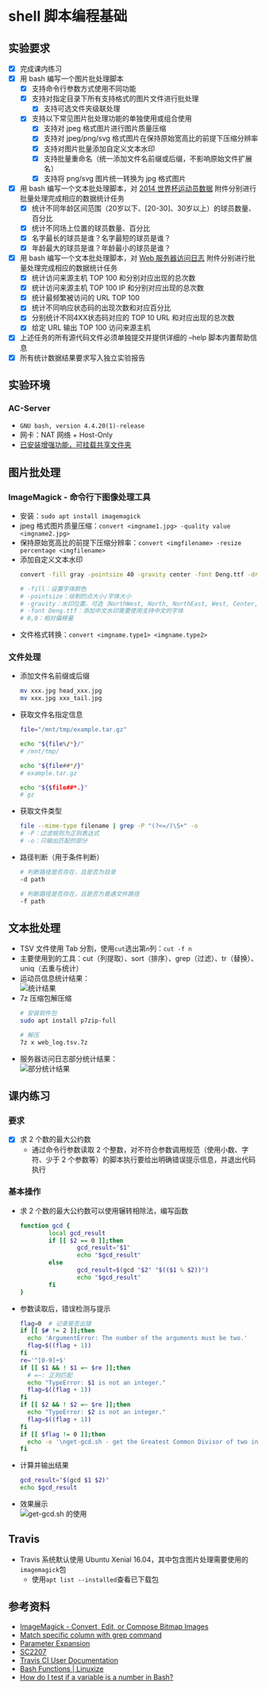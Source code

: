 # shell 脚本编程基础

## 实验要求

- [x] 完成课内练习
- [x] 用 bash 编写一个图片批处理脚本
  - [x] 支持命令行参数方式使用不同功能
  - [x] 支持对指定目录下所有支持格式的图片文件进行批处理
    - [x] 支持可选文件夹级联处理
  - [x] 支持以下常见图片批处理功能的单独使用或组合使用
    - [x] 支持对 jpeg 格式图片进行图片质量压缩
    - [x] 支持对 jpeg/png/svg 格式图片在保持原始宽高比的前提下压缩分辨率
    - [x] 支持对图片批量添加自定义文本水印
    - [x] 支持批量重命名（统一添加文件名前缀或后缀，不影响原始文件扩展名）
    - [x] 支持将 png/svg 图片统一转换为 jpg 格式图片
- [x] 用 bash 编写一个文本批处理脚本，对 [2014 世界杯运动员数据](https://c4pr1c3.github.io/LinuxSysAdmin/exp/chap0x04/worldcupplayerinfo.tsv) 附件分别进行批量处理完成相应的数据统计任务
  - [x] 统计不同年龄区间范围（20岁以下、[20-30]、30岁以上）的球员数量、百分比
  - [x] 统计不同场上位置的球员数量、百分比
  - [x] 名字最长的球员是谁？名字最短的球员是谁？
  - [x] 年龄最大的球员是谁？年龄最小的球员是谁？
- [x] 用 bash 编写一个文本批处理脚本，对 [Web 服务器访问日志](https://c4pr1c3.github.io/LinuxSysAdmin/exp/chap0x04/web_log.tsv.7z) 附件分别进行批量处理完成相应的数据统计任务
  - [x] 统计访问来源主机 TOP 100 和分别对应出现的总次数
  - [x] 统计访问来源主机 TOP 100 IP 和分别对应出现的总次数
  - [x] 统计最频繁被访问的 URL TOP 100
  - [x] 统计不同响应状态码的出现次数和对应百分比
  - [x] 分别统计不同4XX状态码对应的 TOP 10 URL 和对应出现的总次数
  - [x] 给定 URL 输出 TOP 100 访问来源主机
- [x] 上述任务的所有源代码文件必须单独提交并提供详细的 –help 脚本内置帮助信息
- [x] 所有统计数据结果要求写入独立实验报告

## 实验环境

### AC-Server

- `GNU bash, version 4.4.20(1)-release`
- 网卡：NAT 网络 + Host-Only
- [已安装增强功能，可挂载共享文件夹](https://github.com/20LinuxManagement/assignment-01-YanhuiJessica/tree/master/assignment-0x03#%E5%A6%82%E4%BD%95%E5%AE%9E%E7%8E%B0%E5%BC%80%E6%9C%BA%E8%87%AA%E5%8A%A8%E6%8C%82%E8%BD%BD-virtualbox-%E7%9A%84%E5%85%B1%E4%BA%AB%E7%9B%AE%E5%BD%95%E5%88%86%E5%8C%BA)

## 图片批处理

### ImageMagick - 命令行下图像处理工具

- 安装：`sudo apt install imagemagick`
- jpeg 格式图片质量压缩：`convert <imgname1.jpg> -quality value <imgname2.jpg>`
- 保持原始宽高比的前提下压缩分辨率：`convert <imgfilename> -resize percentage <imgfilename>`
- 添加自定义文本水印
  ```bash
  convert -fill gray -pointsize 40 -gravity center -font Deng.ttf -draw "text 0,0 '<watermark>'" <in-img> <out-img>

  # -fill：设置字体颜色
  # -pointsize：绘制的点大小/字体大小
  # -gravity：水印位置，可选（NorthWest, North, NorthEast, West, Center, East, SouthWest, South, SouthEast）
  # -font Deng.ttf：添加中文水印需要使用支持中文的字体
  # 0,0：相对偏移量
  ```
- 文件格式转换：`convert <imgname.type1> <imgname.type2>`

### 文件处理

- 添加文件名前缀或后缀
  ```bash
  mv xxx.jpg head_xxx.jpg
  mv xxx.jpg xxx_tail.jpg
  ```
- 获取文件名指定信息
  ```bash
  file="/mnt/tmp/example.tar.gz"

  echo "${file%/*}/"
  # /mnt/tmp/

  echo "${file##*/}"
  # example.tar.gz

  echo "${$file##*.}"
  # gz
  ```
- 获取文件类型
  ```bash
  file --mime-type filename | grep -P "(?<=/)\S+" -o
  # -P：过滤规则为正则表达式
  # -o：只输出匹配的部分
  ```
- 路径判断（用于条件判断）
  ```bash
  # 判断路径是否存在，且是否为目录
  -d path

  # 判断路径是否存在，且是否为普通文件路径
  -f path
  ```

## 文本批处理

- TSV 文件使用 Tab 分割，使用`cut`选出第`n`列：`cut -f n`
- 主要使用到的工具：cut（列提取）、sort（排序）、grep（过滤）、tr（替换）、uniq（去重与统计）
- 运动员信息统计结果：<br>
![统计结果](img/athletes.jpg)
- 7z 压缩包解压缩
  ```bash
  # 安装软件包
  sudo apt install p7zip-full

  # 解压
  7z x web_log.tsv.7z
  ```
- 服务器访问日志部分统计结果：<br>
![部分统计结果](img/web_log.jpg)

## 课内练习

### 要求

- [x] 求 2 个数的最大公约数
  - 通过命令行参数读取 2 个整数，对不符合参数调用规范（使用小数、字符、少于 2 个参数等）的脚本执行要给出明确错误提示信息，并退出代码执行

### 基本操作

- 求 2 个数的最大公约数可以使用辗转相除法，编写函数
  ```bash
  function gcd {
          local gcd_result
          if [[ $2 == 0 ]];then
                  gcd_result="$1"
                  echo "$gcd_result"
          else
                  gcd_result=$(gcd "$2" "$(($1 % $2))")
                  echo "$gcd_result"
          fi
  }
  ```
- 参数读取后，错误检测与提示
  ```bash
  flag=0  # 记录是否出错
  if [[ $# != 2 ]];then
    echo 'ArgumentError: The number of the arguments must be two.'
    flag=$((flag + 1))
  fi
  re='^[0-9]+$'
  if [[ $1 && ! $1 =~ $re ]];then
    # =~: 正则匹配
    echo "TypeError: $1 is not an integer."
    flag=$((flag + 1))
  fi
  if [[ $2 && ! $2 =~ $re ]];then
    echo "TypeError: $2 is not an integer."
    flag=$((flag + 1))
  fi
  if [[ $flag != 0 ]];then
    echo -e '\nget-gcd.sh - get the Greatest Common Divisor of two integers\nUsage: bash get-gcd.sh <Integer1> <Integer2>' && exit 1
  fi
  ```
- 计算并输出结果
  ```bash
  gcd_result="$(gcd $1 $2)"
  echo $gcd_result
  ```
- 效果展示<br>
![get-gcd.sh 的使用](img/get-gcd-use.jpg)

## Travis

- Travis 系统默认使用 Ubuntu Xenial 16.04，其中包含图片处理需要使用的`imagemagick`包
  - 使用`apt list --installed`查看已下载包

## 参考资料

- [ImageMagick - Convert, Edit, or Compose Bitmap Images](https://imagemagick.org/index.php)
- [Match specific column with grep command](https://stackoverflow.com/questions/27390292/match-specific-column-with-grep-command)
- [Parameter Expansion](http://mywiki.wooledge.org/BashGuide/Parameters#Parameter_Expansion)
- [SC2207](https://github.com/koalaman/shellcheck/wiki/SC2207)
- [Travis CI User Documentation](https://docs.travis-ci.com/)
- [Bash Functions | Linuxize](https://linuxize.com/post/bash-functions/)
- [How do I test if a variable is a number in Bash?](https://stackoverflow.com/questions/806906/how-do-i-test-if-a-variable-is-a-number-in-bash)